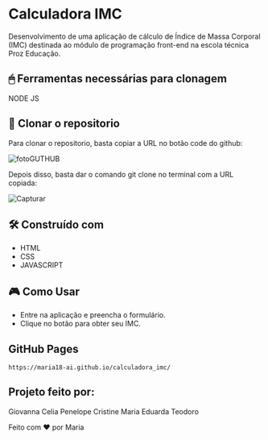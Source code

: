 # Calculadora IMC

Desenvolvimento de uma aplicação de cálculo de Índice de Massa Corporal (IMC) destinada ao módulo de programação front-end na escola técnica Proz Educação.


## 🖱 Ferramentas necessárias para clonagem


NODE JS 


## 🚀 Clonar o repositorio

Para clonar o repositorio, basta copiar a URL no botão code do github: 

![fotoGUTHUB](https://github.com/maria18-ai/calculadora_imc/assets/131560480/fa24d57d-18dd-4c7c-b8ae-d3bee3a485d2)


Depois disso, basta dar o comando git clone no terminal com a URL copiada: 

![Capturar](https://github.com/maria18-ai/cardapio-online/assets/131560480/7e0775a8-1c10-4cf9-924e-27d6a752d68d)


## 🛠 Construído com

* HTML
* CSS
* JAVASCRIPT

## 🎮 Como Usar

- Entre na aplicação e preencha o formulário.
- Clique no botão para obter seu IMC.


## GitHub Pages 

```
https://maria18-ai.github.io/calculadora_imc/
```

## Projeto feito por:
Giovanna Celia 
Penelope Cristine 
Maria Eduarda Teodoro 

Feito com ❤ por Maria
